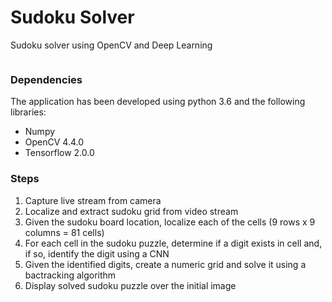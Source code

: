 # Sudoku Solver

Sudoku solver using OpenCV and Deep Learning

![]()

### Dependencies
The application has been developed using python 3.6 and the following libraries:
- Numpy
- OpenCV 4.4.0
- Tensorflow 2.0.0

### Steps
1. Capture live stream from camera
2. Localize and extract sudoku grid from video stream
3. Given the sudoku board location, localize each of the cells (9 rows x 9 columns = 81 cells)
4. For each cell in the sudoku puzzle, determine if a digit exists in cell and, if so, identify the digit using a CNN
5. Given the identified digits, create a numeric grid and solve it using a bactracking algorithm
6. Display solved sudoku puzzle over the initial image




